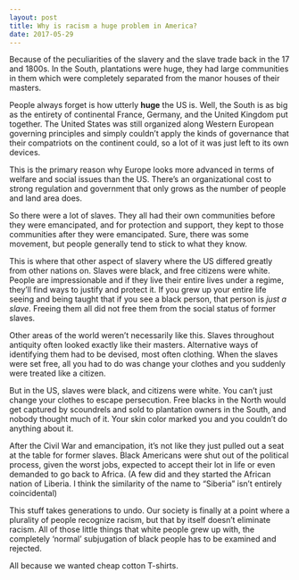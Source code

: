 ```yaml
---
layout: post
title: Why is racism a huge problem in America?
date: 2017-05-29
---
```


<p>Because of the peculiarities of the slavery and the slave trade back in the 17 and 1800s. In the South, plantations were huge, they had large communities in them which were completely separated from the manor houses of their masters.</p><p>People always forget is how utterly <b>huge</b> the US is. Well, the South is as big as the entirety of continental France, Germany, and the United Kingdom put together. The United States was still organized along Western European governing principles and simply couldn’t apply the kinds of governance that their compatriots on the continent could, so a lot of it was just left to its own devices.</p><p>This is the primary reason why Europe looks more advanced in terms of welfare and social issues than the US. There’s an organizational cost to strong regulation and government that only grows as the number of people and land area does.</p><p>So there were a lot of slaves. They all had their own communities before they were emancipated, and for protection and support, they kept to those communities after they were emancipated. Sure, there was some movement, but people generally tend to stick to what they know.</p><p>This is where that other aspect of slavery where the US differed greatly from other nations on. Slaves were black, and free citizens were white. People are impressionable and if they live their entire lives under a regime, they’ll find ways to justify and protect it. If you grew up your entire life seeing and being taught that if you see a black person, that person is <i>just a slave</i>. Freeing them all did not free them from the social status of former slaves.</p><p>Other areas of the world weren’t necessarily like this. Slaves throughout antiquity often looked exactly like their masters. Alternative ways of identifying them had to be devised, most often clothing. When the slaves were set free, all you had to do was change your clothes and you suddenly were treated like a citizen.</p><p>But in the US, slaves were black, and citizens were white. You can’t just change your clothes to escape persecution. Free blacks in the North would get captured by scoundrels and sold to plantation owners in the South, and nobody thought much of it. Your skin color marked you and you couldn’t do anything about it.</p><p>After the Civil War and emancipation, it’s not like they just pulled out a seat at the table for former slaves. Black Americans were shut out of the political process, given the worst jobs, expected to accept their lot in life or even demanded to go back to Africa. (A few did and they started the African nation of Liberia. I think the similarity of the name to “Siberia” isn’t entirely coincidental)</p><p>This stuff takes generations to undo. Our society is finally at a point where a plurality of people recognize racism, but that by itself doesn’t eliminate racism. All of those little things that white people grew up with, the completely ‘normal’ subjugation of black people has to be examined and rejected.</p><p>All because we wanted cheap cotton T-shirts.</p>
